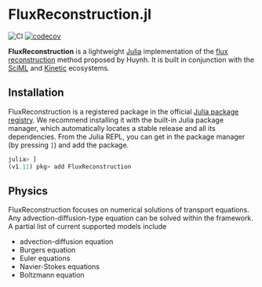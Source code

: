 # FluxReconstruction.jl

![CI](https://img.shields.io/github/actions/workflow/status/vavrines/FluxReconstruction.jl/ci.yml?branch=master&style=flat-square)
[![codecov](https://img.shields.io/codecov/c/github/vavrines/FluxReconstruction.jl?style=flat-square)](https://codecov.io/gh/vavrines/FluxReconstruction.jl)

**FluxReconstruction** is a lightweight [Julia](https://julialang.org) implementation of the [flux reconstruction](https://arc.aiaa.org/doi/10.2514/6.2007-4079) method proposed by Huynh.
It is built in conjunction with the [SciML](https://github.com/SciML/DifferentialEquations.jl) and [Kinetic](https://github.com/vavrines/Kinetic.jl) ecosystems.

## Installation

FluxReconstruction is a registered package in the official [Julia package registry](https://github.com/JuliaRegistries/General).
We recommend installing it with the built-in Julia package manager, which automatically locates a stable release and all its dependencies.
From the Julia REPL, you can get in the package manager (by pressing `]`) and add the package.

```julia
julia> ]
(v1.11) pkg> add FluxReconstruction
```

## Physics

FluxReconstruction focuses on numerical solutions of transport equations.
Any advection-diffusion-type equation can be solved within the framework.
A partial list of current supported models include
- advection-diffusion equation
- Burgers equation
- Euler equations
- Navier-Stokes equations
- Boltzmann equation
